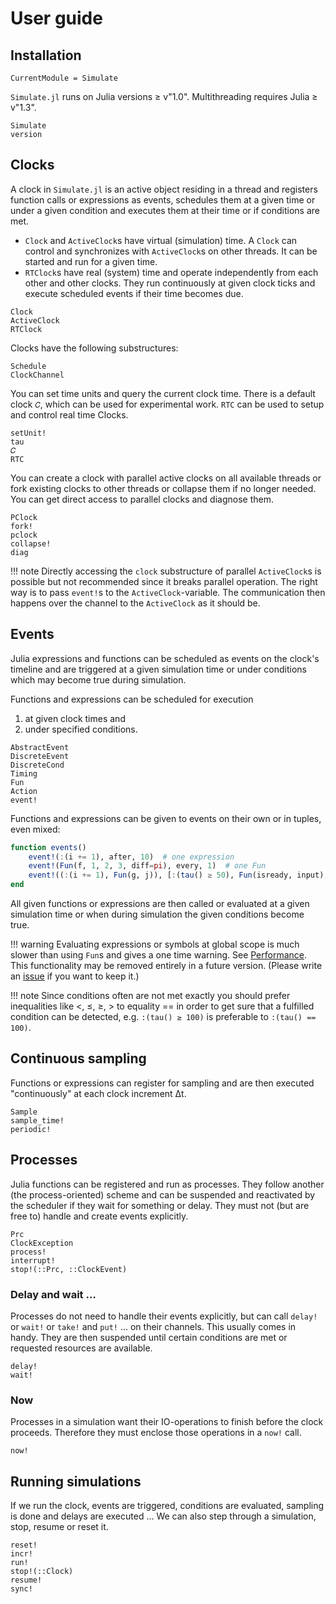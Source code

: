 # User guide

## Installation

```@meta
CurrentModule = Simulate
```

`Simulate.jl` runs on Julia versions ≥ v"1.0". Multithreading requires Julia ≥ v"1.3".

```@docs
Simulate
version
```

## Clocks

A clock in `Simulate.jl` is an active object residing in a thread and
registers function calls or expressions as events, schedules them at a given time or under a given condition and executes them at their time or if conditions are met.

- `Clock` and `ActiveClock`s have virtual (simulation) time. A `Clock` can
  control and synchronizes with `ActiveClock`s on other threads. It can be
  started and run for a given time.
- `RTClock`s have real (system) time and operate independently from each other
  and other clocks. They run continuously at given clock ticks and execute
  scheduled events if their time becomes due.

```@docs
Clock
ActiveClock
RTClock
```
Clocks have the following substructures:

```@docs
Schedule
ClockChannel
```

You can set time units and query the current clock time. There is a default clock `𝐶`, which can be used for experimental work. `RTC` can be used to setup and
control real time Clocks.

```@docs
setUnit!
tau
𝐶
RTC
```

You can create a clock with parallel active clocks on all available threads or fork existing clocks to other threads or collapse them if no longer needed. You can get direct access to parallel clocks and diagnose them.

```@docs
PClock
fork!
pclock
collapse!
diag
```

!!! note
Directly accessing the `clock` substructure of parallel `ActiveClock`s is possible but not recommended since it breaks parallel operation. The right way is to pass `event!`s to the `ActiveClock`-variable. The communication then happens over the channel to the `ActiveClock` as it should be.

## Events

Julia expressions and functions can be scheduled as events on the clock's timeline and are triggered at a given simulation time or under conditions which may become true during simulation.

Functions and expressions can be scheduled for execution
1. at given clock times and
2. under specified conditions.

```@docs
AbstractEvent
DiscreteEvent
DiscreteCond
Timing
Fun
Action
event!
```
Functions and expressions can be given to events on their own or in tuples, even mixed:

```julia
function events()
    event!(:(i += 1), after, 10)  # one expression
    event!(Fun(f, 1, 2, 3, diff=pi), every, 1)  # one Fun
    event!((:(i += 1), Fun(g, j)), [:(tau() ≥ 50), Fun(isready, input), :(a ≤ 10)]) # two Fun under three conditions
end
```

All given functions or expressions are then called or evaluated at a given simulation time or when during simulation the given conditions become true.

!!! warning
    Evaluating expressions or symbols at global scope is much slower than using
    `Fun`s and gives a one time warning. See [Performance](../performance/performance.md).
    This functionality may be removed entirely in a future version. (Please write
    an [issue](https://github.com/pbayer/Simulate.jl/issues) if you want to keep it.)

!!! note
    Since conditions often are not met exactly you should prefer inequalities like <, ≤, ≥, > to equality == in order to get sure that a fulfilled condition can be detected, e.g. `:(tau() ≥ 100)` is preferable to `:(tau() == 100)`.

## Continuous sampling

Functions or expressions can register for sampling and are then executed "continuously" at each clock increment Δt.

```@docs
Sample
sample_time!
periodic!
```

## Processes

Julia functions can be registered and run as processes. They follow another (the process-oriented) scheme and can be suspended and reactivated by the scheduler if they wait for something or delay. They must not (but are free to) handle and create events explicitly.

```@docs
Prc
ClockException
process!
interrupt!
stop!(::Prc, ::ClockEvent)
```

### Delay and wait …

Processes do not need to handle their events explicitly, but can call `delay!` or `wait!` or `take!` and `put!` … on their channels. This usually comes in handy. They are then suspended until certain conditions are met or requested resources are available.

```@docs
delay!
wait!
```

### Now

Processes in a simulation want their IO-operations to finish before the clock proceeds. Therefore they must enclose those operations in a `now!` call.

```@docs
now!
```

## Running simulations

If we run the clock, events are triggered, conditions are evaluated, sampling is done and delays are executed … We can also step through a simulation, stop, resume or reset it.

```@docs
reset!
incr!
run!
stop!(::Clock)
resume!
sync!
```
